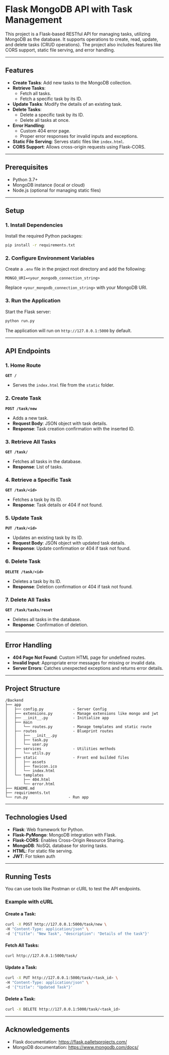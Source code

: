 # Flask MongoDB API with Task Management

This project is a Flask-based RESTful API for managing tasks, utilizing MongoDB as the database. It supports operations to create, read, update, and delete tasks (CRUD operations). The project also includes features like CORS support, static file serving, and error handling.

---

## Features
- **Create Tasks**: Add new tasks to the MongoDB collection.
- **Retrieve Tasks**:
  - Fetch all tasks.
  - Fetch a specific task by its ID.
- **Update Tasks**: Modify the details of an existing task.
- **Delete Tasks**:
  - Delete a specific task by its ID.
  - Delete all tasks at once.
- **Error Handling**:
  - Custom 404 error page.
  - Proper error responses for invalid inputs and exceptions.
- **Static File Serving**: Serves static files like `index.html`.
- **CORS Support**: Allows cross-origin requests using Flask-CORS.

---

## Prerequisites
- Python 3.7+
- MongoDB instance (local or cloud)
- Node.js (optional for managing static files)

---

## Setup

### 1. Install Dependencies
Install the required Python packages:
```bash
pip install -r requirements.txt
```

### 2. Configure Environment Variables
Create a `.env` file in the project root directory and add the following:
```env
MONGO_URI=<your_mongodb_connection_string>
```
Replace `<your_mongodb_connection_string>` with your MongoDB URI.

### 3. Run the Application
Start the Flask server:
```bash
python run.py
```
The application will run on `http://127.0.0.1:5000` by default.

---

## API Endpoints

### 1. **Home Route**
**`GET /`**
- Serves the `index.html` file from the `static` folder.

### 2. **Create Task**
**`POST /task/new`**
- Adds a new task.
- **Request Body**: JSON object with task details.
- **Response**: Task creation confirmation with the inserted ID.

### 3. **Retrieve All Tasks**
**`GET /task/`**
- Fetches all tasks in the database.
- **Response**: List of tasks.

### 4. **Retrieve a Specific Task**
**`GET /task/<id>`**
- Fetches a task by its ID.
- **Response**: Task details or 404 if not found.

### 5. **Update Task**
**`PUT /task/<id>`**
- Updates an existing task by its ID.
- **Request Body**: JSON object with updated task details.
- **Response**: Update confirmation or 404 if task not found.

### 6. **Delete Task**
**`DELETE /task/<id>`**
- Deletes a task by its ID.
- **Response**: Deletion confirmation or 404 if task not found.

### 7. **Delete All Tasks**
**`GET /task/tasks/reset`**
- Deletes all tasks in the database.
- **Response**: Confirmation of deletion.

---

## Error Handling
- **404 Page Not Found**: Custom HTML page for undefined routes.
- **Invalid Input**: Appropriate error messages for missing or invalid data.
- **Server Errors**: Catches unexpected exceptions and returns error details.

---

## Project Structure
```
/Backend
├── app
│   ├── config.py             - Server Config
│   ├── extensions.py         - Manage extensions like mongo and jwt
│   ├── __init__.py           - Initialize app
│   ├── main
│   │   └── routes.py         - Manage templates and static route
│   ├── routes                - Blueprint routes
│   │   ├── __init__.py
│   │   ├── task.py
│   │   └── user.py
│   ├── services              - Utilities methods
│   │   └── utils.py
│   ├── static                - Front end builded files
│   │   ├── assets
│   │   ├── favicon.ico
│   │   └── index.html
│   └── templates            
│       ├── 404.html
│       └── error.html
├── README.md
├── requiriments.txt
└── run.py                  - Run app
```
---

## Technologies Used
- **Flask**: Web framework for Python.
- **Flask-PyMongo**: MongoDB integration with Flask.
- **Flask-CORS**: Enables Cross-Origin Resource Sharing.
- **MongoDB**: NoSQL database for storing tasks.
- **HTML**: For static file serving.
- **JWT**: For token auth

---

## Running Tests
You can use tools like Postman or cURL to test the API endpoints.

### Example with cURL
#### Create a Task:
```bash
curl -X POST http://127.0.0.1:5000/task/new \
-H "Content-Type: application/json" \
-d '{"title": "New Task", "description": "Details of the task"}'
```
#### Fetch All Tasks:
```bash
curl http://127.0.0.1:5000/task/
```
#### Update a Task:
```bash
curl -X PUT http://127.0.0.1:5000/task/<task_id> \
-H "Content-Type: application/json" \
-d '{"title": "Updated Task"}'
```
#### Delete a Task:
```bash
curl -X DELETE http://127.0.0.1:5000/task/<task_id>
```

---

## Acknowledgements
- Flask documentation: https://flask.palletsprojects.com/
- MongoDB documentation: https://www.mongodb.com/docs/

